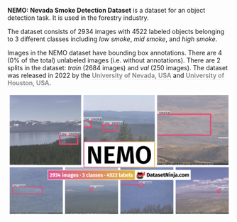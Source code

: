 **NEMO: Nevada Smoke Detection Dataset** is a dataset for an object detection task. It is used in the forestry industry. 

The dataset consists of 2934 images with 4522 labeled objects belonging to 3 different classes including *low smoke*, *mid smoke*, and *high smoke*.

Images in the NEMO dataset have bounding box annotations. There are 4 (0% of the total) unlabeled images (i.e. without annotations). There are 2 splits in the dataset: *train* (2684 images) and *val* (250 images). The dataset was released in 2022 by the <span style="font-weight: 600; color: grey; border-bottom: 1px dashed #d3d3d3;">University of Nevada, USA</span> and <span style="font-weight: 600; color: grey; border-bottom: 1px dashed #d3d3d3;">University of Houston, USA</span>.

<img src="https://github.com/dataset-ninja/nemo/raw/main/visualizations/poster.png">
